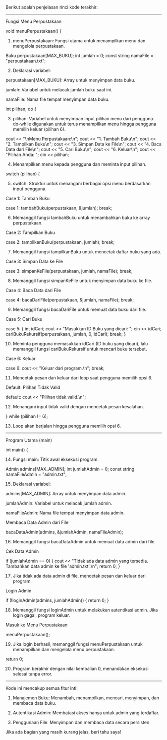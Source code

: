 Berikut adalah penjelasan rinci kode terakhir:


---

Fungsi Menu Perpustakaan

void menuPerpustakaan() {

1. menuPerpustakaan: Fungsi utama untuk menampilkan menu dan mengelola perpustakaan.



Buku perpustakaan[MAX_BUKU];
int jumlah = 0;
const string namaFile = "perpustakaan.txt";

2. Deklarasi variabel:

perpustakaan[MAX_BUKU]: Array untuk menyimpan data buku.

jumlah: Variabel untuk melacak jumlah buku saat ini.

namaFile: Nama file tempat menyimpan data buku.




int pilihan;
do {

3. pilihan: Variabel untuk menyimpan input pilihan menu dari pengguna. do-while digunakan untuk terus menampilkan menu hingga pengguna memilih keluar (pilihan 6).



cout << "\nMenu Perpustakaan:\n";
cout << "1. Tambah Buku\n";
cout << "2. Tampilkan Buku\n";
cout << "3. Simpan Data ke File\n";
cout << "4. Baca Data dari File\n";
cout << "5. Cari Buku\n";
cout << "6. Keluar\n";
cout << "Pilihan Anda: ";
cin >> pilihan;

4. Menampilkan menu kepada pengguna dan meminta input pilihan.



switch (pilihan) {

5. switch: Struktur untuk menangani berbagai opsi menu berdasarkan input pengguna.



Case 1: Tambah Buku

case 1:
    tambahBuku(perpustakaan, &jumlah);
    break;

6. Memanggil fungsi tambahBuku untuk menambahkan buku ke array perpustakaan.



Case 2: Tampilkan Buku

case 2:
    tampilkanBuku(perpustakaan, jumlah);
    break;

7. Memanggil fungsi tampilkanBuku untuk mencetak daftar buku yang ada.



Case 3: Simpan Data ke File

case 3:
    simpanKeFile(perpustakaan, jumlah, namaFile);
    break;

8. Memanggil fungsi simpanKeFile untuk menyimpan data buku ke file.



Case 4: Baca Data dari File

case 4:
    bacaDariFile(perpustakaan, &jumlah, namaFile);
    break;

9. Memanggil fungsi bacaDariFile untuk memuat data buku dari file.



Case 5: Cari Buku

case 5: {
    int idCari;
    cout << "Masukkan ID Buku yang dicari: ";
    cin >> idCari;
    cariBukuRekursif(perpustakaan, jumlah, 0, idCari);
    break;
}

10. Meminta pengguna memasukkan idCari (ID buku yang dicari), lalu memanggil fungsi cariBukuRekursif untuk mencari buku tersebut.



Case 6: Keluar

case 6:
    cout << "Keluar dari program.\n";
    break;

11. Mencetak pesan dan keluar dari loop saat pengguna memilih opsi 6.



Default: Pilihan Tidak Valid

default:
    cout << "Pilihan tidak valid.\n";

12. Menangani input tidak valid dengan mencetak pesan kesalahan.



} while (pilihan != 6);

13. Loop akan berjalan hingga pengguna memilih opsi 6.




---

Program Utama (main)

int main() {

14. Fungsi main: Titik awal eksekusi program.



Admin admins[MAX_ADMIN];
int jumlahAdmin = 0;
const string namaFileAdmin = "admin.txt";

15. Deklarasi variabel:



admins[MAX_ADMIN]: Array untuk menyimpan data admin.

jumlahAdmin: Variabel untuk melacak jumlah admin.

namaFileAdmin: Nama file tempat menyimpan data admin.


Membaca Data Admin dari File

bacaDataAdmin(admins, &jumlahAdmin, namaFileAdmin);

16. Memanggil fungsi bacaDataAdmin untuk memuat data admin dari file.



Cek Data Admin

if (jumlahAdmin == 0) {
    cout << "Tidak ada data admin yang tersedia. Tambahkan data admin ke file 'admin.txt'.\n";
    return 0;
}

17. Jika tidak ada data admin di file, mencetak pesan dan keluar dari program.



Login Admin

if (!loginAdmin(admins, jumlahAdmin)) {
    return 0;
}

18. Memanggil fungsi loginAdmin untuk melakukan autentikasi admin. Jika login gagal, program keluar.



Masuk ke Menu Perpustakaan

menuPerpustakaan();

19. Jika login berhasil, memanggil fungsi menuPerpustakaan untuk menampilkan dan mengelola menu perpustakaan.



return 0;

20. Program berakhir dengan nilai kembalian 0, menandakan eksekusi selesai tanpa error.




---

Kode ini mencakup semua fitur inti:

1. Manajemen Buku: Menambah, menampilkan, mencari, menyimpan, dan membaca data buku.


2. Autentikasi Admin: Membatasi akses hanya untuk admin yang terdaftar.


3. Penggunaan File: Menyimpan dan membaca data secara persisten.



Jika ada bagian yang masih kurang jelas, beri tahu saya!

